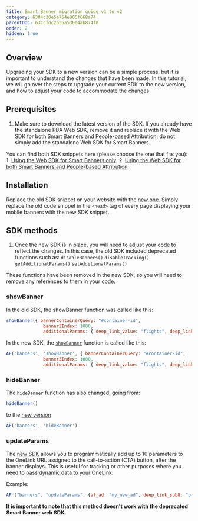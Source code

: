 ```yaml
---
title: Smart Banner migration guide v1 to v2
category: 6384c30e5a754e005f668a74
parentDoc: 63ccfdc2635a53004ab874f0
order: 2
hidden: true
---
```


## Overview

Upgrading your SDK to a new version can be a simple process, but it is important to understand the changes that have been made. In this tutorial, we will go over the steps to upgrade your current SDK to the new version, and how to adjust your code to accommodate the changes.

## Prerequisites

1. Make sure to download the latest version of the SDK.
If you already have the standalone PBA Web SDK, remove it and replace it with the Web SDK for both Smart Banners and People-based Attribution; do not simply add the standalone Web SDK for Smart Banners.

You can find both SDK snippets here (please choose the one that fits you):
    1. [Using the Web SDK for Smart Banners only](dl_smart_banner_v2).
    2. [Using the Web SDK for both Smart Banners and People-based Attribution](https://support.appsflyer.com/hc/en-us/articles/4410472474001#appsflyer-web-sdk-for-smart-banners-and-peoplebased-attribution).

## Installation

Replace the old SDK snippet on your website with the [new one](dl_smart_banner_v2#code-example).
Simply replace the old code snippet in the `<head>` tag of every page displaying your mobile banners with the new SDK snippet.

## SDK methods

1. Once the new SDK is in place, you will need to adjust your code to reflect the changes.
In this case, the old SDK included deprecated functions such as: 
`disableBanners()`
`disableTracking()` 
`getAdditionalParams()`
`setAdditionalParams()`

These functions have been removed in the new SDK, so you will need to remove any references to them in your code.

### showBanner

In the old SDK, the showBanner function was called like this:
```js
showBanner({ bannerContainerQuery: "#container-id",
              bannerZIndex: 1000,
              additionalParams: { deep_link_value: "flights", deep_link_sub1: "london"}});
```

In the new SDK, the [`showBanner`](dl_smart_banner_v2#showbanner) function is called like this:
```js
AF('banners', 'showBanner', { bannerContainerQuery: "#container-id",
              bannerZIndex: 1000,
              additionalParams: { deep_link_value: "flights", deep_link_sub1: "london"}});
```

### hideBanner
The `hideBanner` function has also changed, going from:
```js
hideBanner()
```
to the [new version](dl_smart_banner_v2#hidebanner)
```js
AF('banners', 'hideBanner')
```

### updateParams

The [new SDK](dl_smart_banner_v2#updateparams) allows you to programmatically add up to 10 parameters to the OneLink URL assigned to the call-to-action (CTA) button, after the banner displays. This is useful for tracking or other purposes where you need to pass dynamic data to your OneLink.

Example:
```js
AF ("banners", "updateParams", {af_ad: "my_new_ad", deep_link_sub8: "promo_summer"})
```

**It is important to note that this method doesn't work with the deprecated Smart Banner web SDK.**